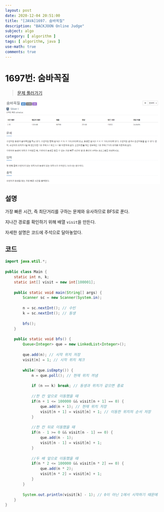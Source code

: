 ```yaml
---
layout: post
date: 2020-12-04 20:51:00
title: "[JAVA]1697. 숨바꼭질"
description: "BACKJOON Online Judge"
subject: algo
category: [ algorithm ]
tags: [ algorithm, java ]
use-math: true
comments: true
---
```


# 1697번: 숨바꼭질

> [문제 풀러가기](https://acmicpc.net/problem/1697)

![1697](/assets/img/algo/1697.png)

## 설명

가장 빠른 시간, 즉 최단거리를 구하는 문제와 유사하므로 BFS로 푼다.

지나간 경로를 확인하기 위해 배열 `visit`을 만든다.

자세한 설명은 코드에 주석으로 달아놓았다.

## 코드

```java
import java.util.*;

public class Main {
    static int n, k;
    static int[] visit = new int[100001];

    public static void main(String[] args) {
        Scanner sc = new Scanner(System.in);

        n = sc.nextInt(); // 수빈
        k = sc.nextInt(); // 동생

        bfs();
    }

    public static void bfs() {
        Queue<Integer> que = new LinkedList<Integer>();

        que.add(n); // 시작 위치 저장
        visit[n] = 1; // 시작 위치 체크

        while(!que.isEmpty()) {
            n = que.poll(); // 현재 위치 꺼냄

            if (n == k) break; // 동생과 위치가 같으면 종료

            //한 칸 앞으로 이동했을 때
            if(n + 1 <= 100000 && visit[n + 1] == 0) {
                que.add(n + 1); // 현재 위치 저장
                visit[n + 1] = visit[n] + 1; // 이동한 위치의 순서 저장
            }

            //한 칸 뒤로 이동했을 때
            if(n - 1 >= 0 && visit[n - 1] == 0) {
                que.add(n - 1);
                visit[n - 1] = visit[n] + 1;
            }

            //두 배 앞으로 이동했을 때
            if(n * 2 <= 100000 && visit[n * 2] == 0) {
                que.add(n * 2);
                visit[n * 2] = visit[n] + 1;
            }
        }

        System.out.println(visit[k] - 1); // 0이 아닌 1에서 시작하기 때문에 -1
    }
}
```
